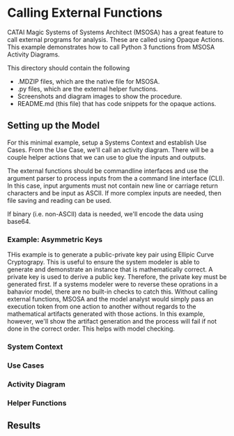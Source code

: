 # Calling External Functions
CATAI Magic Systems of Systems Architect (MSOSA) has a great feature to call external programs for analysis. These are called using Opaque Actions. This example demonstrates how to call Python 3 functions from MSOSA Activity Diagrams.

This directory should contain the following
 * .MDZIP files, which are the native file for MSOSA.
 * .py files, which are the external helper functions.
 * Screenshots and diagram images to show the procedure.
 * README.md (this file) that has code snippets for the opaque actions.
 
## Setting up the Model
For this minimal example, setup a Systems Context and establish Use Cases. From the Use Case, we'll call an activity diagram. There will be a couple helper actions that we can use to glue the inputs and outputs.

The external functions should be commandline interfaces and use the argument parser to process inputs from the a command line interface (CLI). In this case, input arguments must not contain new line or carriage return characters and be input as ASCII. If more complex inputs are needed, then file saving and reading can be used. 

If binary (i.e. non-ASCII) data is needed, we'll encode the data using base64. 

### Example: Asymmetric Keys
THis example is to generate a public-private key pair using Ellipic Curve Cryptograpy. This is useful to ensure the system modeler is able to generate and demonstrate an instance that is mathematically correct. A private key is used to derive a public key. Therefore, the private key must be generated first. If a systems modeler were to reverse these oprations in a bahavior model, there are no built-in checks to catch this. Without calling external functions, MSOSA and the model analyst would simply pass an execution token from one action to another without regards to the mathematical artifacts generated with those actions. In this example, however, we'll show the artifact generation and the process will fail if not done in the correct order. This helps with model checking.

### System Context


### Use Cases

### Activity Diagram

### Helper Functions

## Results
